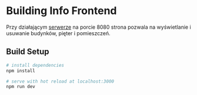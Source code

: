 # Building Info Frontend

Przy działającym [serwerze](https://github.com/Hound1997c/bildowanie) na porcie 8080 strona pozwala na wyświetlanie i usuwanie budynków, pięter i pomieszczeń. 

## Build Setup

``` bash
# install dependencies
npm install

# serve with hot reload at localhost:3000
npm run dev
```

